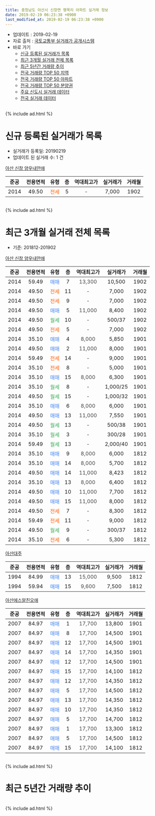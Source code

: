 ```yaml
---
title: 충청남도 아산시 신창면 행목리 아파트 실거래 정보
date: 2019-02-19 06:23:38 +0900
last_modified_at: 2019-02-19 06:23:38 +0900
---
```


* 업데이트 : 2019-02-19
* 자료 출처 : [국토교통부 실거래가 공개시스템](http://rt.molit.go.kr)
* 바로 가기
    * [신규 등록된 실거래가 목록](#신규-등록된-실거래가-목록)
    * [최근 3개월 실거래 전체 목록](#최근-3개월-실거래-전체-목록)
    * [최근 5년간 거래량 추이](#최근-5년간-거래량-추이)
    * [전국 거래량 TOP 50 지역](https://inasie.github.io/apt-trade-info/최근-3개월-전국에서-가장-거래가-많이-발생한-지역)
    * [전국 거래량 TOP 50 아파트](https://inasie.github.io/apt-trade-info/최근-3개월-전국에서-가장-거래가-많이-발생한-아파트)
    * [전국 거래량 TOP 50 분양권](https://inasie.github.io/apt-trade-info/최근-3개월-전국에서-가장-거래가-많이-발생한-분양권)
    * [주요 신도시 실거래 데이터](https://inasie.github.io/apt-trade-info/주요-신도시)
    * [전국 실거래 데이터](https://inasie.github.io/apt-trade-info/전국)
<br>
{% include ad.html %}
<br>

# 신규 등록된 실거래가 목록
* 실거래가 등록일: 20190219
* 업데이트 된 실거래 수: 1 건


[아산 신창 양우내안애](https://search.naver.com/search.naver?query=%EC%B6%A9%EC%B2%AD%EB%82%A8%EB%8F%84+%EC%95%84%EC%82%B0%EC%8B%9C+%EC%8B%A0%EC%B0%BD%EB%A9%B4+%ED%96%89%EB%AA%A9%EB%A6%AC+%EC%95%84%EC%82%B0+%EC%8B%A0%EC%B0%BD+%EC%96%91%EC%9A%B0%EB%82%B4%EC%95%88%EC%95%A0)

|준공|전용면적|유형|층|역대최고가|실거래가|거래월|
|:---:|:---:|:---:|:---:|:---:|:---:|:---:|
|2014|49.50|<span style="color:#ff5a00">전세</span>|5|<span style="color:#444444">-</span>|7,000|1902|


<br>
{% include ad.html %}
<br>

# 최근 3개월 실거래 전체 목록
* 기준: 201812-201902


[아산 신창 양우내안애](https://search.naver.com/search.naver?query=%EC%B6%A9%EC%B2%AD%EB%82%A8%EB%8F%84+%EC%95%84%EC%82%B0%EC%8B%9C+%EC%8B%A0%EC%B0%BD%EB%A9%B4+%ED%96%89%EB%AA%A9%EB%A6%AC+%EC%95%84%EC%82%B0+%EC%8B%A0%EC%B0%BD+%EC%96%91%EC%9A%B0%EB%82%B4%EC%95%88%EC%95%A0)

|준공|전용면적|유형|층|역대최고가|실거래가|거래월|
|:---:|:---:|:---:|:---:|:---:|:---:|:---:|
|2014|59.49|<span style="color:#4285f3">매매</span>|7|<span style="color:#444444">13,300</span>|10,500|1902|
|2014|49.50|<span style="color:#ff5a00">전세</span>|11|<span style="color:#444444">-</span>|7,000|1902|
|2014|49.50|<span style="color:#ff5a00">전세</span>|9|<span style="color:#444444">-</span>|7,000|1902|
|2014|49.50|<span style="color:#4285f3">매매</span>|5|<span style="color:#444444">11,000</span>|8,400|1902|
|2014|49.50|<span style="color:#34a853">월세</span>|10|<span style="color:#444444">-</span>|500/37|1902|
|2014|49.50|<span style="color:#ff5a00">전세</span>|5|<span style="color:#444444">-</span>|7,000|1902|
|2014|35.10|<span style="color:#4285f3">매매</span>|4|<span style="color:#444444">8,000</span>|5,850|1901|
|2014|49.50|<span style="color:#4285f3">매매</span>|2|<span style="color:#444444">11,000</span>|8,000|1901|
|2014|59.49|<span style="color:#ff5a00">전세</span>|14|<span style="color:#444444">-</span>|9,000|1901|
|2014|35.10|<span style="color:#ff5a00">전세</span>|8|<span style="color:#444444">-</span>|5,000|1901|
|2014|35.10|<span style="color:#4285f3">매매</span>|15|<span style="color:#444444">8,000</span>|6,300|1901|
|2014|35.10|<span style="color:#34a853">월세</span>|8|<span style="color:#444444">-</span>|1,000/25|1901|
|2014|49.50|<span style="color:#34a853">월세</span>|15|<span style="color:#444444">-</span>|1,000/32|1901|
|2014|35.10|<span style="color:#4285f3">매매</span>|6|<span style="color:#444444">8,000</span>|6,000|1901|
|2014|49.50|<span style="color:#4285f3">매매</span>|13|<span style="color:#444444">11,000</span>|7,550|1901|
|2014|49.50|<span style="color:#34a853">월세</span>|13|<span style="color:#444444">-</span>|500/38|1901|
|2014|35.10|<span style="color:#34a853">월세</span>|3|<span style="color:#444444">-</span>|300/28|1901|
|2014|59.49|<span style="color:#34a853">월세</span>|13|<span style="color:#444444">-</span>|2,000/40|1901|
|2014|35.10|<span style="color:#4285f3">매매</span>|9|<span style="color:#444444">8,000</span>|6,000|1812|
|2014|35.10|<span style="color:#4285f3">매매</span>|14|<span style="color:#444444">8,000</span>|5,700|1812|
|2014|49.50|<span style="color:#4285f3">매매</span>|14|<span style="color:#444444">11,000</span>|8,423|1812|
|2014|35.10|<span style="color:#4285f3">매매</span>|13|<span style="color:#444444">8,000</span>|6,400|1812|
|2014|49.50|<span style="color:#4285f3">매매</span>|10|<span style="color:#444444">11,000</span>|7,700|1812|
|2014|49.50|<span style="color:#4285f3">매매</span>|15|<span style="color:#444444">11,000</span>|8,000|1812|
|2014|49.50|<span style="color:#ff5a00">전세</span>|7|<span style="color:#444444">-</span>|8,300|1812|
|2014|59.49|<span style="color:#ff5a00">전세</span>|11|<span style="color:#444444">-</span>|9,000|1812|
|2014|49.50|<span style="color:#34a853">월세</span>|9|<span style="color:#444444">-</span>|300/37|1812|
|2014|35.10|<span style="color:#ff5a00">전세</span>|6|<span style="color:#444444">-</span>|5,300|1812|

[아산대주](https://search.naver.com/search.naver?query=%EC%B6%A9%EC%B2%AD%EB%82%A8%EB%8F%84+%EC%95%84%EC%82%B0%EC%8B%9C+%EC%8B%A0%EC%B0%BD%EB%A9%B4+%ED%96%89%EB%AA%A9%EB%A6%AC+%EC%95%84%EC%82%B0%EB%8C%80%EC%A3%BC)

|준공|전용면적|유형|층|역대최고가|실거래가|거래월|
|:---:|:---:|:---:|:---:|:---:|:---:|:---:|
|1994|84.99|<span style="color:#4285f3">매매</span>|13|<span style="color:#444444">15,000</span>|9,500|1812|
|1994|59.94|<span style="color:#4285f3">매매</span>|15|<span style="color:#444444">9,600</span>|7,500|1812|

[아산에스알친오애](https://search.naver.com/search.naver?query=%EC%B6%A9%EC%B2%AD%EB%82%A8%EB%8F%84+%EC%95%84%EC%82%B0%EC%8B%9C+%EC%8B%A0%EC%B0%BD%EB%A9%B4+%ED%96%89%EB%AA%A9%EB%A6%AC+%EC%95%84%EC%82%B0%EC%97%90%EC%8A%A4%EC%95%8C%EC%B9%9C%EC%98%A4%EC%95%A0)

|준공|전용면적|유형|층|역대최고가|실거래가|거래월|
|:---:|:---:|:---:|:---:|:---:|:---:|:---:|
|2007|84.97|<span style="color:#4285f3">매매</span>|1|<span style="color:#444444">17,700</span>|13,800|1901|
|2007|84.97|<span style="color:#4285f3">매매</span>|8|<span style="color:#444444">17,700</span>|14,500|1901|
|2007|84.97|<span style="color:#4285f3">매매</span>|12|<span style="color:#444444">17,700</span>|14,500|1901|
|2007|84.97|<span style="color:#4285f3">매매</span>|14|<span style="color:#444444">17,700</span>|14,350|1901|
|2007|84.97|<span style="color:#4285f3">매매</span>|12|<span style="color:#444444">17,700</span>|14,500|1901|
|2007|84.97|<span style="color:#4285f3">매매</span>|15|<span style="color:#444444">17,700</span>|14,100|1812|
|2007|84.97|<span style="color:#4285f3">매매</span>|12|<span style="color:#444444">17,700</span>|14,350|1812|
|2007|84.97|<span style="color:#4285f3">매매</span>|5|<span style="color:#444444">17,700</span>|14,500|1812|
|2007|84.97|<span style="color:#4285f3">매매</span>|13|<span style="color:#444444">17,700</span>|14,350|1812|
|2007|84.97|<span style="color:#4285f3">매매</span>|10|<span style="color:#444444">17,700</span>|14,350|1812|
|2007|84.97|<span style="color:#4285f3">매매</span>|5|<span style="color:#444444">17,700</span>|14,700|1812|
|2007|84.97|<span style="color:#4285f3">매매</span>|1|<span style="color:#444444">17,700</span>|13,300|1812|
|2007|84.97|<span style="color:#4285f3">매매</span>|5|<span style="color:#444444">17,700</span>|14,500|1812|
|2007|84.97|<span style="color:#4285f3">매매</span>|15|<span style="color:#444444">17,700</span>|14,100|1812|


<br>
{% include ad.html %}
<br>

# 최근 5년간 거래량 추이


<div style="width:100%;">
    <canvas id="deal_progress" height="200"></canvas>
</div>

<script>
new Chart(document.getElementById("deal_progress"), {
    type: 'line',
    data: {
        labels: ['201402','201403','201404','201405','201406','201407','201408','201409','201410','201411','201412','201501','201502','201503','201504','201505','201506','201507','201508','201509','201510','201511','201512','201601','201602','201603','201604','201605','201606','201607','201608','201609','201610','201611','201612','201701','201702','201703','201704','201705','201706','201707','201708','201709','201710','201711','201712','201801','201802','201803','201804','201805','201806','201807','201808','201809','201810','201811','201812','201901','201902'],
        datasets: [{
            label: '매매',
            pointRadius: 1,
            data: [8, 5, 7, 4, 9, 8, 3, 16, 1, 5, 10, 28, 13, 24, 23, 20, 21, 11, 17, 19, 20, 20, 14, 9, 14, 10, 12, 13, 11, 17, 18, 12, 25, 13, 12, 9, 11, 12, 6, 13, 10, 6, 7, 4, 7, 12, 11, 13, 10, 20, 9, 5, 5, 10, 5, 9, 10, 15, 17, 10, 2],
            borderColor: "rgba(255, 201, 14, 1)",
            backgroundColor: "rgba(255, 201, 14, 0.5)",
            fill: false,
            lineTension: 0
        },{
            label: '전월세',
            pointRadius: 1,
            data: [2, 5, 2, 0, 2, 3, 9, 14, 33, 39, 49, 41, 39, 25, 20, 14, 11, 10, 11, 11, 9, 5, 7, 16, 19, 13, 9, 19, 19, 15, 17, 22, 20, 19, 20, 11, 15, 12, 16, 16, 10, 11, 12, 8, 8, 14, 7, 19, 15, 10, 6, 10, 14, 7, 9, 7, 9, 12, 4, 7, 4],
            borderColor: "rgba(0, 141, 185, 1)",
            backgroundColor: "rgba(0, 141, 185, 0.5)",
            fill: false,
            lineTension: 0
        }
        ]
    },
    options: {
        responsive: true,
        title: {
            display: false
        },
        tooltips: {
            mode: 'index',
            intersect: false
        },
        hover: {
            mode: 'nearest',
            intersect: true
        },
        scales: {
            xAxes: [{
                display: true,
                scaleLabel: {
                    display: true,
                    labelString: '년/월'
                }
            }],
            yAxes: [{
                display: true,
                ticks: {
                    suggestedMin: 0,
                },
                scaleLabel: {
                    display: true,
                    labelString: '실거래 수'
                }
            }]
        }
    }
});

</script>


<br>
{% include ad.html %}
<br>

